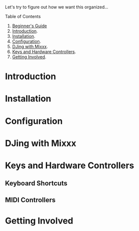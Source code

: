 Let's try to figure out how we want this organized...

Table of Contents

1.  [Beginner's Guide](Beginner's%20Guide)
2.  [Introduction](manual#introduction).
3.  [Installation](manual#installation).
4.  [Configuration](manual#configuration).
5.  [DJing with Mixxx](manual#djing_with_mixxx).
6.  [Keys and Hardware
    Controllers](manual#keys_and_hardware_controllers).
7.  [Getting Involved](manual#getting_involved).

# Introduction

# Installation

# Configuration

# DJing with Mixxx

# Keys and Hardware Controllers

## Keyboard Shortcuts

## MIDI Controllers

# Getting Involved
